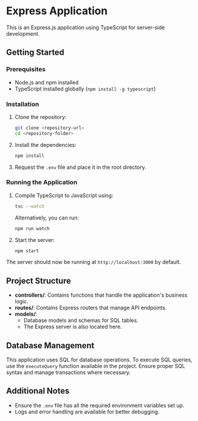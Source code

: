 # Express Application

This is an Express.js application using TypeScript for server-side development.

## Getting Started

### Prerequisites
- Node.js and npm installed
- TypeScript installed globally (`npm install -g typescript`)

### Installation
1. Clone the repository:
    ```bash
    git clone <repository-url>
    cd <repository-folder>
    ```

2. Install the dependencies:
    ```bash
    npm install
    ```

3. Request the `.env` file and place it in the root directory.

### Running the Application

1. Compile TypeScript to JavaScript using:
    ```bash
    tsc --watch
    ```
    Alternatively, you can run:
    ```bash
    npm run watch
    ```

2. Start the server:
    ```bash
    npm start
    ```

The server should now be running at `http://localhost:3000` by default.

## Project Structure

- **controllers/**: Contains functions that handle the application's business logic.
- **routes/**: Contains Express routers that manage API endpoints.
- **models/**:
  - Database models and schemas for SQL tables.
  - The Express server is also located here.

## Database Management

This application uses SQL for database operations. To execute SQL queries, use the `executeQuery` function available in the project. Ensure proper SQL syntax and manage transactions where necessary.

## Additional Notes
- Ensure the `.env` file has all the required environment variables set up.
- Logs and error handling are available for better debugging.
